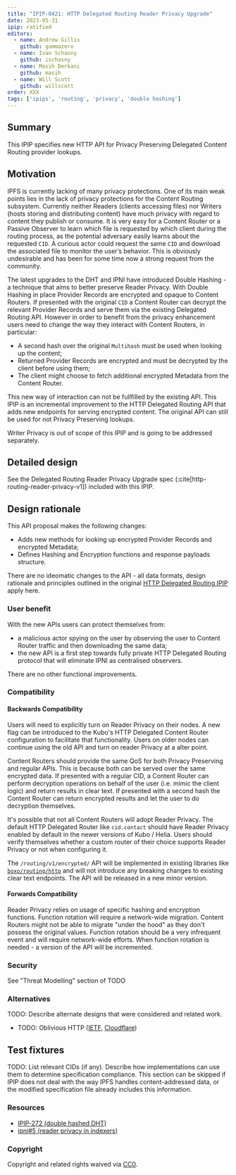 ```yaml
---
title: "IPIP-0421: HTTP Delegated Routing Reader Privacy Upgrade"
date: 2023-05-31
ipip: ratified
editors:
  - name: Andrew Gillis
    github: gammazero
  - name: Ivan Schasny
    github: ischasny 
  - name: Masih Derkani
    github: masih
  - name: Will Scott
    github: willscott
order: XXX
tags: ['ipips', 'routing', 'privacy', 'double hashing']
---
```


## Summary

This IPIP specifies new HTTP API for Privacy Preserving Delegated Content Routing provider lookups.

## Motivation

IPFS is currently lacking of many privacy protections. One of its main weak points lies in the lack 
of privacy protections for the Content Routing subsystem. Currently neither Readers (clients accessing files) 
nor Writers (hosts storing and distributing content) have much privacy with regard to content they publish or 
consume. It is very easy for a Content Router or a Passive Observer to learn which file is requested by 
which client during the routing process, as the potential adversary easily learns about the requested `CID`. 
A curious actor could request the same `CID` and download the associated file to monitor the user’s behavior. 
This is obviously undesirable and has been for some time now a strong request from the community.

The latest upgrades to the DHT and IPNI have introduced Double Hashing - a technique that aims to better preserve Reader Privacy. 
With Double Hashing in place Provider Records are encrypted and opaque to Content Routers. If presented with the original `CID` a
Content Router can decrypt the relevant Provider Records and serve them via the existing Delegated Routing API. 
However in order to benefit from the privacy enhancement users need to change the way they interact with Content Routers, in particular:
- A second hash over the original `Multihash` must be used when looking up the content;
- Returned Provider Records are encrypted and must be decrypted by the client before using them; 
- The client might choose to fetch additional encrypted Metadata from the Content Router. 

This new way of interaction can not be fullfilled by the existing API. This IPIP is an incremental improvement to the HTTP Delegated Routing API that adds 
new endpoints for serving encrypted content. The original API can still be used for not Privacy Preserving lookups. 

Writer Privacy is out of scope of this IPIP and is going to be addressed separately.

## Detailed design

See the Delegated Routing Reader Privacy Upgrade spec (:cite[http-routing-reader-privacy-v1]) included with this IPIP.

## Design rationale

This API proposal makes the following changes:
- Adds new methods for looking up encrypted Provider Records and encrypted Metadata;
- Defines Hashing and Encryption functions and response payloads structure.

There are no ideomatic changes to the API - all data formats, design rationale and principles outlined in the original [HTTP Delegated Routing IPIP](./ipip-0337.md) apply here. 

### User benefit

With the new APIs users can protect themselves from:
- a malicious actor spying on the user by observing the user to Content Router traffic and then downloading the same data;
- the new API is a first step towards fully private HTTP Delegated Routing protocol that will eliminate IPNI as centralised observers.

There are no other functional improvements.

### Compatibility

#### Backwards Compatibility

Users will need to explicitly turn on Reader Privacy on their nodes. A new flag can be introduced to the Kubo's HTTP Delegated Content Router configuration to facilitate that functionality. 
Users on older nodes can continue using the old API and turn on reader Privacy at a alter point. 

Content Routers should provide the same QoS for both Privacy Preserving and regular APIs. This is because both can be served over the same encrypted data. If presented with a regular CID, a Content Router 
can perform decryption operations on behalf of the user (i.e. mimic the client logic) and return results in clear text. If presented with a second hash the Content Router can return encrypted results and let the
user to do decryption themselves.

It's possible that not all Content Routers will adopt Reader Privacy. The default HTTP Delegated Router like `cid.contact` should have Reader Privacy enabled by default in the newer versions of Kubo / Helia. 
Users should verify themselves whether a custom router of their choice supports Reader Privacy or not when configuring it.

The `/routing/v1/encrypted/` API will be implemented in existing libraries like  [`boxo/routing/http`](https://github.com/ipfs/boxo/tree/main/routing/http) and will not introduce any breaking changes to existing clear text endpoints.
The API will be released in a new minor version. 

#### Forwards Compatibility

Reader Privacy relies on usage of specific hashing and encryption functions. Function rotation will require a network-wide migration. Content Routers might not be able to migrate "under the hood" as they
don't possess the original values. Function rotation should be a very infrequent event and will require network-wide efforts. When function rotation is needed - a version of the API will be incremented.  

### Security

See "Threat Modelling" section of TODO <!--ref[http-routing-reader-privacy-v1]-->

### Alternatives

TODO: Describe alternate designs that were considered and related work.

- TODO:  Oblivious HTTP ([IETF](https://www.ietf.org/archive/id/draft-thomson-http-oblivious-01.html), [Cloudflare](https://blog.cloudflare.com/stronger-than-a-promise-proving-oblivious-http-privacy-properties/))

## Test fixtures

TODO:  List relevant CIDs (if any). Describe how implementations can use them to determine
specification compliance. This section can be skipped if IPIP does not deal
with the way IPFS handles content-addressed data, or the modified specification
file already includes this information.

### Resources

- [IPIP-272 (double hashed DHT)](https://github.com/ipfs/specs/pull/373/) 
- [ipni#5 (reader privacy in indexers)](https://github.com/ipni/specs/pull/5)

### Copyright

Copyright and related rights waived via [CC0](https://creativecommons.org/publicdomain/zero/1.0/).
